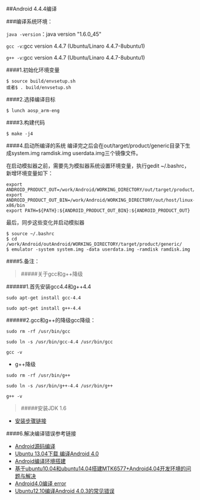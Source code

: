 ##Android 4.4.4编译

###编译系统环境：

`java -version`：java version "1.6.0_45"  

`gcc -v`:gcc version 4.4.7 (Ubuntu/Linaro 4.4.7-8ubuntu1)  

`g++ -v`:gcc version 4.4.7 (Ubuntu/Linaro 4.4.7-8ubuntu1)  

####1.初始化环境变量

```
$ source build/envsetup.sh
或者$ . build/envsetup.sh
```

####2.选择编译目标

```
$ lunch aosp_arm-eng
```

####3.构建代码
```
$ make -j4
```

####4.启动所编译的系统
编译完之后会在out/target/product/generic目录下生成system.img ramdisk.img userdata.img三个镜像文件。  

在启动模拟器之前，需要先为模拟器系统设置环境变量，执行gedit ~/.bashrc，新增环境变量如下：
```
export ANDROID_PRODUCT_OUT=/work/Android/WORKING_DIRECTORY/out/target/product/generic
export ANDROID_PRODUCT_OUT_BIN=/work/Android/WORKING_DIRECTORY/out/host/linux-x86/bin
export PATH=${PATH}:${ANDROID_PRODUCT_OUT_BIN}:${ANDROID_PRODUCT_OUT}
```

最后，同步这些变化并启动模拟器
```
$ source ~/.bashrc
$ cd /work/Android/outAndroid/WORKING_DIRECTORY/target/product/generic/
$ emulator -system system.img -data userdata.img -ramdisk ramdisk.img
```

####5.备注：
>#####关于gcc和g++降级

######1\.首先安装gcc4.4和g++4.4

```
sudo apt-get install gcc-4.4

sudo apt-get install g++-4.4
```

######2\.gcc和g++的降级gcc降级：

```
sudo rm -rf /usr/bin/gcc  

sudo ln -s /usr/bin/gcc-4.4 /usr/bin/gcc  

gcc -v  
```

* g++降级

```
sudo rm -rf /usr/bin/g++  

sudo ln -s /usr/bin/g++-4.4 /usr/bin/g++  

g++ -v
```

>#####安装JDK 1.6

* [安装步骤链接](http://jingyan.baidu.com/article/2d5afd69f1f6b985a3e28e4f.html "百度经验")

####6\.解决编译错误参考链接
- [Android源码编译](http://www.xuebuyuan.com/1404326.html)
- [Ubuntu 13.04下载 编译Android 4.0](http://www.linuxidc.com/Linux/2014-03/97761p2.htm)
- [Android编译环境搭建](http://my.oschina.net/fanxiao/blog/41645?fromerr=1Nfq9HgP)
- [基于ubuntu10.04和ubuntu14.04搭建MTK6577+Android4.04开发环境的问题与解决](http://blog.csdn.net/loongembedded/article/details/38014841)
- [Android4.0编译 error](http://blog.csdn.net/z_guijin/article/details/7720841)
- [Ubuntu12.10编译Android 4.0.3的常见错误](http://blog.csdn.net/kangear/article/details/9565889)


